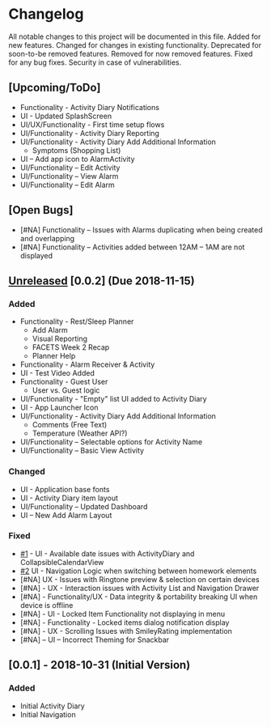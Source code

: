 # Changelog
All notable changes to this project will be documented in this file.
Added for new features.
Changed for changes in existing functionality.
Deprecated for soon-to-be removed features.
Removed for now removed features.
Fixed for any bug fixes.
Security in case of vulnerabilities.

## [Upcoming/ToDo]
- Functionality - Activity Diary Notifications
- UI - Updated SplashScreen
- UI/UX/Functionality - First time setup flows
- UI/Functionality - Activity Diary Reporting
- UI/Functionality - Activity Diary Add Additional Information
    - Symptoms (Shopping List)
- UI – Add app icon to AlarmActivity
- UI/Functionality – Edit Activity
- UI/Functionality – View Alarm
- UI/Functionality – Edit Alarm

## [Open Bugs]
- [#NA] Functionality – Issues with Alarms duplicating when being created and overlapping
- [#NA] Functionality – Activities added between 12AM – 1AM are not displayed

## [Unreleased] [0.0.2] (Due 2018-11-15)
### Added
- Functionality - Rest/Sleep Planner
    - Add Alarm
    - Visual Reporting
    - FACETS Week 2 Recap
    - Planner Help
- Functionality - Alarm Receiver & Activity
- UI - Test Video Added
- Functionality - Guest User
    - User vs. Guest logic
- UI/Functionality - "Empty" list UI added to Activity Diary
- UI - App Launcher Icon
- UI/Functionality - Activity Diary Add Additional Information
    - Comments (Free Text)
    - Temperature (Weather API?) 
- UI/Functionality – Selectable options for Activity Name
- UI/Functionality – Basic View Activity

### Changed
- UI - Application base fonts
- UI - Activity Diary item layout
- UI/Functionality – Updated Dashboard
- UI – New Add Alarm Layout

### Fixed
- [#1](https://github.com/VersCreativeUK/FACETS/issues/1) - UI - Available date issues with ActivityDiary and CollapsibleCalendarView
- [#2](https://github.com/VersCreativeUK/FACETS/issues/2) UI - Navigation Logic when switching between homework elements
- [#NA] UX - Issues with Ringtone preview & selection on certain devices
- [#NA] - UX - Interaction issues with Activity List and Navigation Drawer
- [#NA] - Functionality/UX - Data integrity & portability breaking UI when device is offline
- [#NA] - UI - Locked Item Functionality not displaying in menu
- [#NA] - Functionality - Locked items dialog notification display
- [#NA] - UX - Scrolling Issues with SmileyRating implementation
- [#NA] – UI – Incorrect Theming for Snackbar

## [0.0.1] - 2018-10-31 (Initial Version)
### Added
- Initial Activity Diary
- Initial Navigation


[Unreleased]: 
[0.0.1]: 
